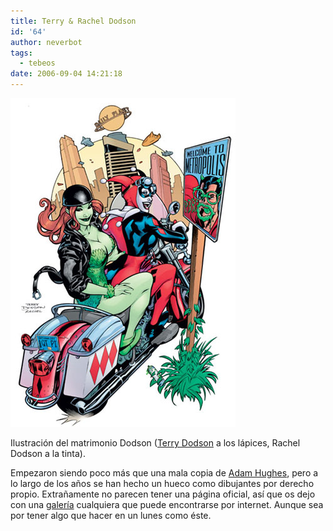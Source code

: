 ```yaml
---
title: Terry & Rachel Dodson
id: '64'
author: neverbot
tags:
  - tebeos
date: 2006-09-04 14:21:18
---
```


[![Terry Dodson](./terry-rachel-dodson/TerryDodson.jpg "Terry Dodson")](./terry-rachel-dodson/TerryDodson.jpg "Terry Dodson")

Ilustración del matrimonio Dodson ([Terry Dodson](http://en.wikipedia.org/wiki/Terry_Dodson) a los lápices, Rachel Dodson a la tinta).

Empezaron siendo poco más que una mala copia de [Adam Hughes](http://www.adamhughesart.com/), pero a lo largo de los años se han hecho un hueco como dibujantes por derecho propio. Extrañamente no parecen tener una página oficial, así que os dejo con una [galería](http://www.paintedanvil.com/dodson.html) cualquiera que puede encontrarse por internet. Aunque sea por tener algo que hacer en un lunes como éste.